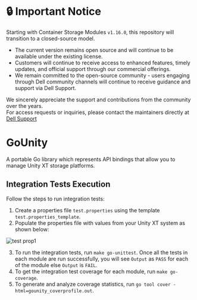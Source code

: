 <!--
 Copyright © 2019 Dell Inc. or its subsidiaries. All Rights Reserved.
 
 Licensed under the Apache License, Version 2.0 (the "License");
 you may not use this file except in compliance with the License.
 You may obtain a copy of the License at
      http://www.apache.org/licenses/LICENSE-2.0
 Unless required by applicable law or agreed to in writing, software
 distributed under the License is distributed on an "AS IS" BASIS,
 WITHOUT WARRANTIES OR CONDITIONS OF ANY KIND, either express or implied.
 See the License for the specific language governing permissions and
 limitations under the License.
-->

# :lock: **Important Notice**
Starting with Container Storage Modules `v1.16.0`, this repository will transition to a closed-source model.<br>
* The current version remains open source and will continue to be available under the existing license.
* Customers will continue to receive access to enhanced features, timely updates, and official support through our commercial offerings.
* We remain committed to the open-source community - users engaging through Dell community channels will continue to receive guidance and support via Dell Support.

We sincerely appreciate the support and contributions from the community over the years.<br>
For access requests or inquiries, please contact the maintainers directly at [Dell Support](https://www.dell.com/support/kbdoc/en-in/000188046/container-storage-interface-csi-drivers-and-container-storage-modules-csm-how-to-get-support)
# GoUnity
A portable Go library which represents API bindings that allow you to manage Unity XT storage platforms.

## Integration Tests Execution
Follow the steps to run integration tests:
1. Create a properties file `test.properties` using the template `test.properties_template`.
2. Populate the properties file with values from your Unity XT system as shown below: 

![test prop1](https://user-images.githubusercontent.com/92028646/161742532-bafc1927-4cbe-4b10-ab7a-d671d883d493.JPG) 

3. To run the integration tests, run `make go-unittest`. Once all the tests in each module are run successfully, you will see `Output` as `PASS` for each of the module else `Output` is `FAIL`.
4. To get the integration test coverage for each module, run `make go-coverage`.
5. To generate and analyze coverage statistics, run `go tool cover -html=gounity_coverprofile.out`.
